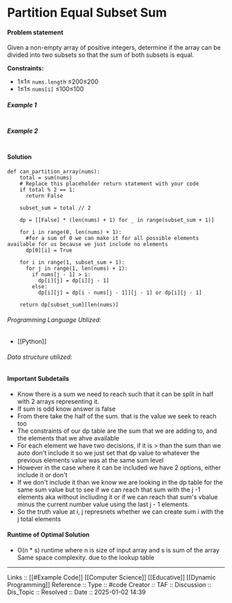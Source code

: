 # Partition Equal Subset Sum

#### Problem statement

Given a non-empty array of positive integers, determine if the array can be divided into two subsets so that the sum of both subsets is equal.

**Constraints:**

- 1≤1≤ `nums.length` ≤200≤200
- 1≤1≤ `nums[i]` ≤100≤100

##### Example 1
```
```
##### Example 2
```
```
#### Solution
```
def can_partition_array(nums):
    total = sum(nums)
    # Replace this placeholder return statement with your code
    if total % 2 == 1:
      return False
    
    subset_sum = total // 2
    
    dp = [[False] * (len(nums) + 1) for _ in range(subset_sum + 1)]
    
    for i in range(0, len(nums) + 1):
      #for a sum of 0 we can make it for all possible elements available for us because we just include no elements
      dp[0][i] = True
    
    for i in range(1, subset_sum + 1):
      for j in range(1, len(nums) + 1):
        if nums[j - 1] > i:
          dp[i][j] = dp[i][j - 1]
        else:
          dp[i][j] = dp[i - nums[j - 1]][j - 1] or dp[i][j - 1]
          
    return dp[subset_sum][len(nums)]
```

###### Programming Language Utilized:

- [[Python]]
###### Data structure utilized:
#### Important Subdetails

- Know there is a sum we need to reach such that it can be split in half with 2 arrays representing it.
- If sum is odd know answer is false
- From there take the half of the sum. that is the value we seek to reach too
- The constraints of our dp table are the sum that we are adding to, and the elements that we ahve available
- For each element we have two decisions, if it is > than the sum than we auto don't include it so we just set that dp value to whatever the previous elements value was at the same sum level
- However in the case where it can be included we have 2 options, either include it or don't
- If we don't include it than we know we are looking in the dp table for the same sum value but to see if we can reach that sum with the j -1 elements aka without incliuding it or if we can reach that sum's vbalue minus the current number value using the last j - 1 elements. 
- So the truth value at i, j represnets whether we can create sum i with the j total elements 
#### Runtime of Optimal Solution
- O(n * s) runtime where n is size of input array and s is sum of the array Same space complexity. due to the lookup table
---
Links :: [[#Example Code]] [[Computer Science]] [[Educative]] [[Dynamic Programming]]
Reference ::
Type :: #code
Creator ::
TAF ::
Discussion ::
Dis_Topic :: 
Resolved ::
Date :: 2025-01-02 14:39
